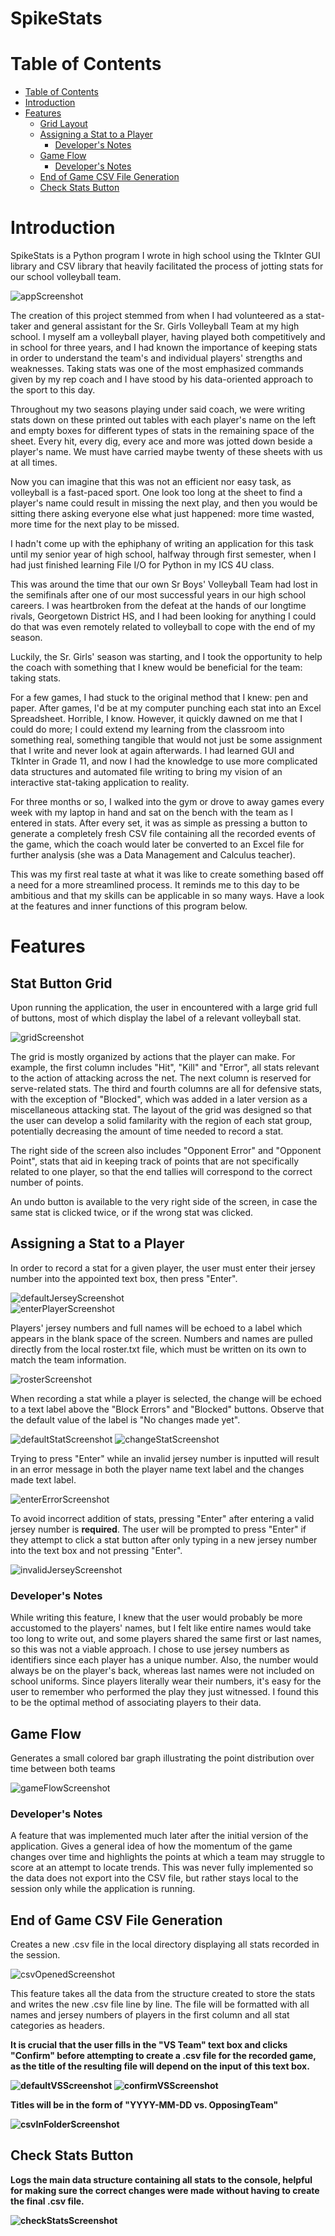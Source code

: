 # SpikeStats

# Table of Contents
- [Table of Contents](#table-of-contents)
- [Introduction](#introduction)
- [Features](#features)
    * [Grid Layout](#stat-button-grid)
    * [Assigning a Stat to a Player](#assigning-a-stat-to-a-player)
        + [Developer's Notes](#devnotes1)
    * [Game Flow](#game-flow)
        + [Developer's Notes](#devnotes2)
    * [End of Game CSV File Generation](#end-of-game-csv-file-generation)
    * [Check Stats Button](#check-stats-button)

# Introduction
<!--<h2>(skip to Functions section for a detailed look at the inner functions of the program)</h2>-->

<p>SpikeStats is a Python program I wrote in high school using the TkInter GUI library and 
CSV library that heavily facilitated the process of jotting stats for our school volleyball
team.</p>

![appScreenshot](/screenshots/entiress.png/)

<p>The creation of this project stemmed from when I had volunteered as a stat-taker and
general assistant for the Sr. Girls Volleyball Team at my high school.
I myself am a volleyball player, having played both competitively and in school for three years,
and I had known the importance of keeping stats in order to understand the team's and individual
players' strengths and weaknesses. Taking stats was one of the most emphasized commands
given by my rep coach and I have stood by his data-oriented approach to the sport to
this day.</p>

<p>Throughout my two seasons playing under said coach, we were writing stats down on these
printed out tables with each player's name on the left and empty boxes for different
types of stats in the remaining space of the sheet. Every hit, every dig, every ace
and more was jotted down beside a player's name. We must have carried maybe twenty of these
sheets with us at all times.</p>

<p>Now you can imagine that this was not an efficient nor easy task, as volleyball is a fast-paced
sport. One look too long at the sheet to find a player's name could result in missing
the next play, and then you would be sitting there asking everyone else what just happened:
more time wasted, more time for the next play to be missed.</p>

<p>I hadn't come up with the ephiphany of writing an application for this task until my senior
year of high school, halfway through first semester, when I had just finished learning
File I/O for Python in my ICS 4U class.</p>

<p>This was around the time that our own Sr Boys' Volleyball Team had lost in the semifinals 
after one of our most successful years in our high school careers. I was heartbroken from
the defeat at the hands of our longtime rivals, Georgetown District HS, and I had been looking
for anything I could do that was even remotely related to volleyball to cope with the end 
of my season.</p>

<p>Luckily, the Sr. Girls' season was starting, and I took the opportunity to help the coach
with something that I knew would be beneficial for the team: taking stats.</p>

<p>For a few games, I had stuck to the original method that I knew: pen and paper. After games,
I'd be at my computer punching each stat into an Excel Spreadsheet. Horrible, I know. However,
it quickly dawned on me that I could do more; I could extend my learning from the classroom
into something real, something tangible that would not just be some assignment that I write
and never look at again afterwards. I had learned GUI and TkInter in Grade 11, and now I had
the knowledge to use more complicated data structures and automated file writing to bring my 
vision of an interactive stat-taking application to reality.</p>

<p>For three months or so, I walked into the gym or drove to away games every week with my
laptop in hand and sat on the bench with the team as I entered in stats. After every set,
it was as simple as pressing a button to generate a completely fresh CSV file containing all
the recorded events of the game, which the coach would later be converted to an Excel file for
further analysis (she was a Data Management and Calculus teacher).</p>

<p>This was my first real taste at what it was like to create something based off a need for
a more streamlined process. It reminds me to this day to be ambitious and that my skills
can be applicable in so many ways. Have a look at the features and inner functions of this
program below.</p>


# Features
## Stat Button Grid
<p>Upon running the application, the user in encountered with a large grid full of buttons,
most of which display the label of a relevant volleyball stat.</p>

![gridScreenshot](/screenshots/buttongrid.png/)

<p>The grid is mostly organized by actions that the player can make. For example, the first
column includes "Hit", "Kill" and "Error", all stats relevant to the action of attacking
across the net. The next column is reserved for serve-related stats. The third and fourth
columns are all for defensive stats, with the exception of "Blocked", which was added in a
later version as a miscellaneous attacking stat. The layout of the grid was designed so that
the user can develop a solid familarity with the region of each stat group, potentially
decreasing the amount of time needed to record a stat.</p>

<p>The right side of the screen also includes "Opponent Error" and "Opponent Point", stats
that aid in keeping track of points that are not specifically related to one player, so that
the end tallies will correspond to the correct number of points.</p>

<p>An undo button is available to the very right side of the screen, in case the same stat
is clicked twice, or if the wrong stat was clicked.</p>


## Assigning a Stat to a Player
<p>In order to record a stat for a given player, the user must enter their jersey number into
the appointed text box, then press "Enter".</p>

![defaultJerseyScreenshot](/screenshots/defaultjersey.png/)<br>
![enterPlayerScreenshot](/screenshots/validjersey.png/)

<p>Players' jersey numbers and full names will be echoed to a label which appears in the blank
space of the screen. Numbers and names are pulled directly from the local roster.txt file,
which must be written on its own to match the team information.</p>

![rosterScreenshot](/screenshots/rostertxt.png/)

<p>When recording a stat while a player is selected, the change will be echoed to a text label
above the "Block Errors" and "Blocked" buttons. Observe that the default value of the label
is "No changes made yet".</p>

![defaultStatScreenshot](/screenshots/defaultchange.png/)
![changeStatScreenshot](/screenshots/addstat.png/)

<p>Trying to press "Enter" while an invalid jersey number is inputted will result in an error
message in both the player name text label and the changes made text label.</p>

![enterErrorScreenshot](/screenshots/errorsjersey.png/)

<p>To avoid incorrect addition of stats, pressing "Enter" after entering a valid jersey number
is <b>required</b>. The user will be prompted to press "Enter" if they attempt to click a
stat button after only typing in a new jersey number into the text box and not pressing "Enter".</p>

![invalidJerseyScreenshot](/screenshots/invalidjersey.png/)


### <a id = "devnotes1"></a>Developer's Notes
<p>While writing this feature, I knew that the user would probably be more accustomed to the 
players' names, but I felt like entire names would take too long to write out, and some players
shared the same first or last names, so this was not a viable approach. I chose to use jersey
numbers as identifiers since each player has a unique number. Also, the number would always be
on the player's back, whereas last names were not included on school uniforms. Since players
literally wear their numbers, it's easy for the user to remember who performed the play they
just witnessed. I found this to be the optimal method of associating players to their data.</p>


## Game Flow
<p>Generates a small colored bar graph illustrating the point distribution over time between
both teams </p>

![gameFlowScreenshot](/screenshots/flow.png/)

### <a id = "devnotes2"></a>Developer's Notes
<p>A feature that was implemented much later after the initial version of the application.
Gives a general idea of how the momentum of the game changes over time and highlights the
points at which a team may struggle to score at an attempt to locate trends. This was never
fully implemented so the data does not export into the CSV file, but rather stays local
to the session only while the application is running.</p>


## End of Game CSV File Generation
<p>Creates a new .csv file in the local directory displaying all stats recorded in the session.</p>

![csvOpenedScreenshot](/screenshots/openedcsv.png/)

<p>This feature takes all the data from the structure created to store the stats and writes
the new .csv file line by line. The file will be formatted with all names and 
jersey numbers of players in the first column and all stat categories as headers.</p>

<p><b>It is crucial that the user fills in the "VS Team" text box and clicks "Confirm" before
attempting to create a .csv file for the recorded game, as the title of the resulting file
will depend on the input of this text box. <b></p>

![defaultVSScreenshot](/screenshots/beforevsteam.png/)
![confirmVSScreenshot](/screenshots/aftervsteam.png/)

<p>Titles will be in the form of "YYYY-MM-DD vs. OpposingTeam"</p>

![csvInFolderScreenshot](/screenshots/generatedcsv.png/)


## Check Stats Button
<p>Logs the main data structure containing all stats to the console, helpful for making sure
the correct changes were made without having to create the final .csv file.</p>

![checkStatsScreenshot](/screenshots/checkstats.png/)
